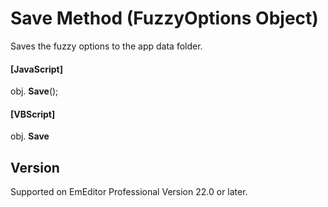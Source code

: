 # Save Method (FuzzyOptions Object)

Saves the fuzzy options to the app data folder.

#### \[JavaScript\]

obj. **Save**();

#### \[VBScript\]

obj. **Save**

## Version

Supported on EmEditor Professional Version 22.0 or later.
